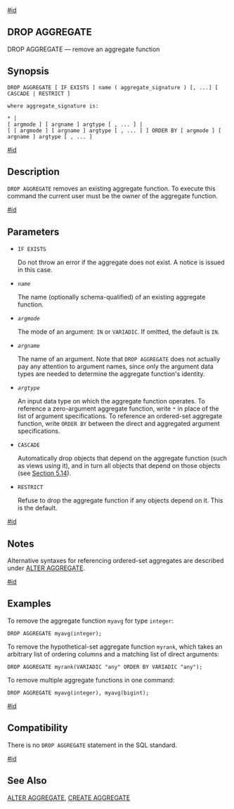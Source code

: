 [#id](#SQL-DROPAGGREGATE)

## DROP AGGREGATE

DROP AGGREGATE — remove an aggregate function

## Synopsis

```
DROP AGGREGATE [ IF EXISTS ] name ( aggregate_signature ) [, ...] [ CASCADE | RESTRICT ]

where aggregate_signature is:

* |
[ argmode ] [ argname ] argtype [ , ... ] |
[ [ argmode ] [ argname ] argtype [ , ... ] ] ORDER BY [ argmode ] [ argname ] argtype [ , ... ]
```

[#id](#id-1.9.3.104.5)

## Description

`DROP AGGREGATE` removes an existing aggregate function. To execute this command the current user must be the owner of the aggregate function.

[#id](#id-1.9.3.104.6)

## Parameters

* `IF EXISTS`

  Do not throw an error if the aggregate does not exist. A notice is issued in this case.

* *`name`*

  The name (optionally schema-qualified) of an existing aggregate function.

* *`argmode`*

  The mode of an argument: `IN` or `VARIADIC`. If omitted, the default is `IN`.

* *`argname`*

  The name of an argument. Note that `DROP AGGREGATE` does not actually pay any attention to argument names, since only the argument data types are needed to determine the aggregate function's identity.

* *`argtype`*

  An input data type on which the aggregate function operates. To reference a zero-argument aggregate function, write `*` in place of the list of argument specifications. To reference an ordered-set aggregate function, write `ORDER BY` between the direct and aggregated argument specifications.

* `CASCADE`

  Automatically drop objects that depend on the aggregate function (such as views using it), and in turn all objects that depend on those objects (see [Section 5.14](ddl-depend)).

* `RESTRICT`

  Refuse to drop the aggregate function if any objects depend on it. This is the default.

[#id](#id-1.9.3.104.7)

## Notes

Alternative syntaxes for referencing ordered-set aggregates are described under [ALTER AGGREGATE](sql-alteraggregate).

[#id](#id-1.9.3.104.8)

## Examples

To remove the aggregate function `myavg` for type `integer`:

```
DROP AGGREGATE myavg(integer);
```

To remove the hypothetical-set aggregate function `myrank`, which takes an arbitrary list of ordering columns and a matching list of direct arguments:

```
DROP AGGREGATE myrank(VARIADIC "any" ORDER BY VARIADIC "any");
```

To remove multiple aggregate functions in one command:

```
DROP AGGREGATE myavg(integer), myavg(bigint);
```

[#id](#id-1.9.3.104.9)

## Compatibility

There is no `DROP AGGREGATE` statement in the SQL standard.

[#id](#id-1.9.3.104.10)

## See Also

[ALTER AGGREGATE](sql-alteraggregate), [CREATE AGGREGATE](sql-createaggregate)